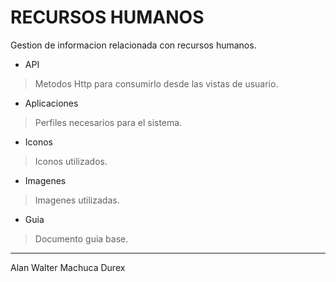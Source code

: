 # RECURSOS HUMANOS

Gestion de informacion relacionada con recursos humanos.

* API 
> Metodos Http para consumirlo desde las vistas de usuario.
* Aplicaciones
> Perfiles necesarios para el sistema.
* Iconos
> Iconos utilizados.
* Imagenes
> Imagenes utilizadas.
* Guia
> Documento guia base.

<hr>
Alan Walter Machuca Durex <alanwalter45@gmail.com>